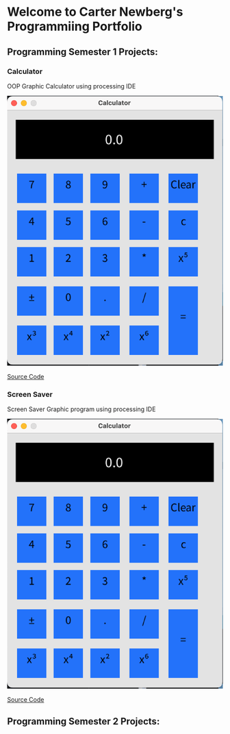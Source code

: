 # Welcome to Carter Newberg's Programmiing Portfolio

## Programming Semester 1 Projects:

### Calculator

OOP Graphic Calculator using processing IDE

![Calculator](https://github.com/cartenewb/computerprogramming/blob/gh-pages/images/calculatorss.png?raw=true)

[Source Code]()

### Screen Saver

Screen Saver Graphic program using processing IDE

![Screen Saver](https://github.com/cartenewb/computerprogramming/blob/gh-pages/images/calculatorss.png)

[Source Code]()


## Programming Semester 2 Projects:


